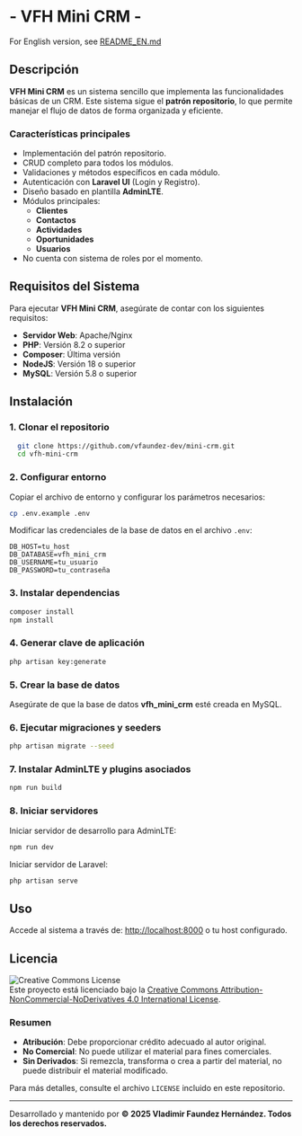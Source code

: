 # - VFH Mini CRM -

For English version, see [README_EN.md](README_EN.md)

## Descripción

**VFH Mini CRM** es un sistema sencillo que implementa las funcionalidades básicas de un CRM.
Este sistema sigue el **patrón repositorio**, lo que permite manejar el flujo de datos de forma organizada y eficiente.

### Características principales

- Implementación del patrón repositorio.
- CRUD completo para todos los módulos.
- Validaciones y métodos específicos en cada módulo.
- Autenticación con **Laravel UI** (Login y Registro).
- Diseño basado en plantilla **AdminLTE**.
- Módulos principales:
  - **Clientes**
  - **Contactos**
  - **Actividades**
  - **Oportunidades**
  - **Usuarios**
- No cuenta con sistema de roles por el momento.

## Requisitos del Sistema

Para ejecutar **VFH Mini CRM**, asegúrate de contar con los siguientes requisitos:

- **Servidor Web**: Apache/Nginx
- **PHP**: Versión 8.2 o superior
- **Composer**: Última versión
- **NodeJS**: Versión 18 o superior
- **MySQL**: Versión 5.8 o superior

## Instalación

### 1. Clonar el repositorio

```bash
  git clone https://github.com/vfaundez-dev/mini-crm.git
  cd vfh-mini-crm
```

### 2. Configurar entorno

Copiar el archivo de entorno y configurar los parámetros necesarios:

```bash
cp .env.example .env
```

Modificar las credenciales de la base de datos en el archivo `.env`:

```env
DB_HOST=tu_host
DB_DATABASE=vfh_mini_crm
DB_USERNAME=tu_usuario
DB_PASSWORD=tu_contraseña
```

### 3. Instalar dependencias

```bash
composer install
npm install
```

### 4. Generar clave de aplicación

```bash
php artisan key:generate
```

### 5. Crear la base de datos

Asegúrate de que la base de datos **vfh_mini_crm** esté creada en MySQL.

### 6. Ejecutar migraciones y seeders

```bash
php artisan migrate --seed
```

### 7. Instalar AdminLTE y plugins asociados

```bash
npm run build
```

### 8. Iniciar servidores

Iniciar servidor de desarrollo para AdminLTE:

```bash
npm run dev
```

Iniciar servidor de Laravel:

```bash
php artisan serve
```

## Uso

Accede al sistema a través de: [http://localhost:8000](http://localhost:8000) o tu host configurado.

## Licencia

![Creative Commons License](https://i.creativecommons.org/l/by-nc-nd/4.0/88x31.png)  
Este proyecto está licenciado bajo la [Creative Commons Attribution-NonCommercial-NoDerivatives 4.0 International License](https://creativecommons.org/licenses/by-nc-nd/4.0/).

### Resumen

- **Atribución**: Debe proporcionar crédito adecuado al autor original.
- **No Comercial**: No puede utilizar el material para fines comerciales.
- **Sin Derivados**: Si remezcla, transforma o crea a partir del material, no puede distribuir el material modificado.

Para más detalles, consulte el archivo `LICENSE` incluido en este repositorio.

---
Desarrollado y mantenido por **© 2025 Vladimir Faundez Hernández. Todos los derechos reservados.**
